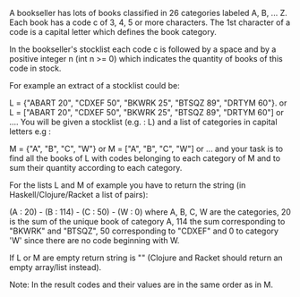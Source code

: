 A bookseller has lots of books classified in 26 categories labeled A, B, ... Z. Each book has a code c of 3, 4, 5 or more characters. The 1st character of a code is a capital letter which defines the book category.

In the bookseller's stocklist each code c is followed by a space and by a positive integer n (int n >= 0) which indicates the quantity of books of this code in stock.

For example an extract of a stocklist could be:

L = {"ABART 20", "CDXEF 50", "BKWRK 25", "BTSQZ 89", "DRTYM 60"}.
or
L = ["ABART 20", "CDXEF 50", "BKWRK 25", "BTSQZ 89", "DRTYM 60"] or ....
You will be given a stocklist (e.g. : L) and a list of categories in capital letters e.g :

M = {"A", "B", "C", "W"} 
or
M = ["A", "B", "C", "W"] or ...
and your task is to find all the books of L with codes belonging to each category of M and to sum their quantity according to each category.

For the lists L and M of example you have to return the string (in Haskell/Clojure/Racket a list of pairs):

(A : 20) - (B : 114) - (C : 50) - (W : 0)
where A, B, C, W are the categories, 20 is the sum of the unique book of category A, 114 the sum corresponding to "BKWRK" and "BTSQZ", 50 corresponding to "CDXEF" and 0 to category 'W' since there are no code beginning with W.

If L or M are empty return string is "" (Clojure and Racket should return an empty array/list instead).

Note:
In the result codes and their values are in the same order as in M.